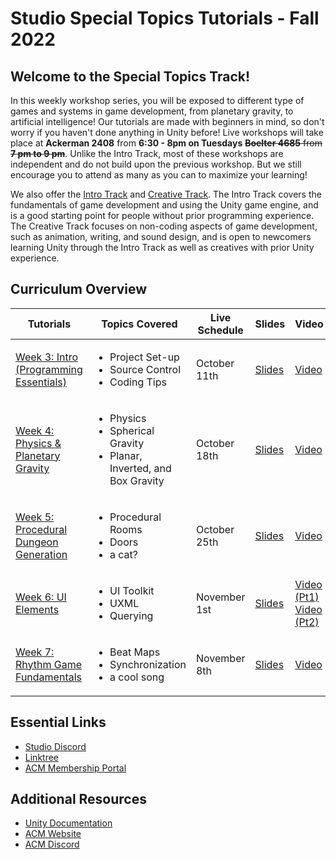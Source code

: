 # Studio Special Topics Tutorials - Fall 2022
## Welcome to the Special Topics Track!
In this weekly workshop series, you will be exposed to different type of games and systems in game development, from planetary gravity, to artificial intelligence! Our tutorials are made with beginners in mind, so don't worry if you haven't done anything in Unity before! Live workshops will take place at **Ackerman 2408** from **6:30 - 8pm on Tuesdays** ~~**Boelter 4685** from **7 pm to 9 pm**~~. Unlike the Intro Track, most of these workshops are independent and do not build upon the previous workshop. But we still encourage you to attend as many as you can to maximize your learning!

We also offer the [Intro Track](https://github.com/uclaacm/studio-intro-tutorials) and [Creative Track](https://github.com/uclaacm/studio-creative-tutorials-f21). The Intro Track covers the fundamentals of game development and using the Unity game engine, and is a good starting point for people without prior programming experience. The Creative Track focuses on non-coding aspects of game development, such as animation, writing, and sound design, and is open to newcomers learning Unity through the Intro Track as well as creatives with prior Unity experience.

## Curriculum Overview
| Tutorials | Topics Covered | Live Schedule | Slides | Video |
|-----------|----------------|---------------|--------|-------|
| [Week 3: Intro (Programming Essentials)]() |<ul><li>Project Set-up</li><li>Source Control</li><li>Coding Tips</li></ul>| October 11th | [Slides](https://docs.google.com/presentation/d/1HsSWGSeD5_XGQ0oz774c139nE_LlTVrMJ3MxugmI_7w/edit?usp=sharing) | [Video](https://drive.google.com/file/d/11L_VaPYMQwq0ESWh7kXKbxJUPQ5J_FqL/view?usp=sharing)
| [Week 4: Physics & Planetary Gravity]() |<ul><li>Physics</li><li>Spherical Gravity</li><li>Planar, Inverted, and Box Gravity</li></ul>| October 18th | [Slides](https://docs.google.com/presentation/d/1lbRGuOfFdVXr5sXRKsFP7PYZvj9bl6lr/edit?usp=sharing&ouid=101669539585058123423&rtpof=true&sd=true) | [Video](https://drive.google.com/file/d/1fmfU9gruEI5JLOBFVFO668OSIiusdB5W/view?usp=sharing)
| [Week 5: Procedural Dungeon Generation]() |<ul><li>Procedural Rooms</li><li>Doors</li><li>a cat?</li></ul>| October 25th | [Slides](https://docs.google.com/presentation/d/1Jxknf8qmkSpZq5GENNdOd1QGb8BE9ro1/edit?usp=sharing&ouid=101669539585058123423&rtpof=true&sd=true) | [Video](https://drive.google.com/file/d/1KWxbav5cvomN1JkqnbzncmCeQhwMkajk/view?usp=sharing)
| [Week 6: UI Elements]() |<ul><li>UI Toolkit</li><li>UXML</li><li>Querying</li></ul>| November 1st | [Slides](https://docs.google.com/presentation/d/1zE-DT7NQ0qOjpJx95BJuTGuLFPvpkubSF2OTpne5QAo/edit?usp=sharing) | [Video (Pt1)](https://drive.google.com/file/d/1CO0onG4mJ5ENlqGLEJmjTonfnWkxGClE/view?usp=sharing) [Video (Pt2)](https://drive.google.com/file/d/1LkGOWP7K6lyE8aAR5bEi0NeibqQY6-k8/view?usp=sharing)
| [Week 7: Rhythm Game Fundamentals]() |<ul><li>Beat Maps</li><li>Synchronization</li><li>a cool song</li></ul>| November 8th | [Slides](https://docs.google.com/presentation/d/1zsP0obLcJLPOqtGt5OZp3cumKd61ZEIcCuYWgblx1mM/edit?usp=sharing) | [Video](https://drive.google.com/file/d/1fcSdBm0uxIa26jqH0Lmbkz9mY83f5hld/view?usp=sharing)


## Essential Links
- [Studio Discord](https://discord.com/invite/bBk2Mcw)
- [Linktree](https://linktr.ee/acmstudio)
- [ACM Membership Portal](https://members.uclaacm.com/)

## Additional Resources
- [Unity Documentation](https://docs.unity3d.com/Manual/index.html)
- [ACM Website](https://www.uclaacm.com/)
- [ACM Discord](https://discord.com/invite/eWmzKsY)
